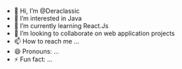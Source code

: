 - 👋 Hi, I’m @Deraclassic
- 👀 I’m interested in Java
- 🌱 I’m currently learning React.Js
- 💞️ I’m looking to collaborate on web application projects
- 📫 How to reach me ...
- 😄 Pronouns: ...
- ⚡ Fun fact: ...

<!---
Deraclassic/Deraclassic is a ✨ special ✨ repository because its `README.md` (this file) appears on your GitHub profile.
You can click the Preview link to take a look at your changes.
--->
